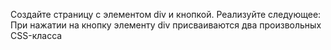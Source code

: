 Создайте страницу с элементом div и кнопкой. Реализуйте следующее:
При нажатии на кнопку элементу div присваиваются два произвольных CSS-класса 